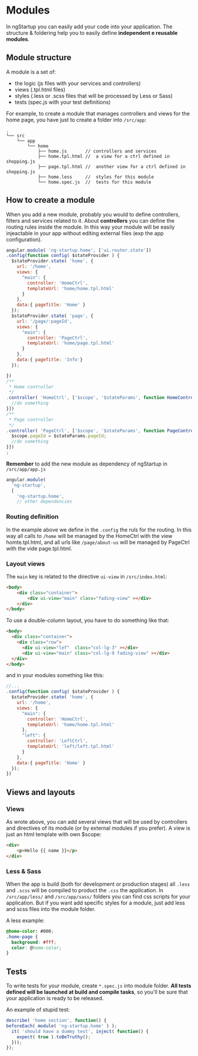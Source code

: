 # Modules

In ngStartup you can easily add your code into your application. The structure & foldering help you to easily define **independent e reusable modules**.

## Module structure

A module is a set of:

* the logic (js files with your services and controllers)
* views (.tpl.html files)
* styles (.less or .scss files that will be processed by Less or Sass)
* tests (spec.js with your test definitions)

For example, to create a module that manages controllers and views for the home page, you have just to create a folder into `/src/app`:

```
.
└── src
    └── app
        └── home
            ├── home.js       // controllers and services
            ├── home.tpl.html //  a view for a ctrl defined in shopping.js
            ├── page.tpl.html //  another view for a ctrl defined in shopping.js
            ├── home.less     //  styles for this module
            └── home.spec.js  //  tests for this module
```


## How to create a module

When you add a new module, probably you would to define controllers, filters and services related to it.
About **controllers** you can define the routing rules inside the module. In this way your module will be easily injeactable in your app without editing external files (exp the app configuration).

``` javascript
angular.module( 'ng-startup.home', ['ui.router.state'])
.config(function config( $stateProvider ) {
  $stateProvider.state( 'home', {
    url: '/home',
    views: {
      "main": {
        controller: 'HomeCtrl',
        templateUrl: 'home/home.tpl.html'
      }
    },
    data:{ pageTitle: 'Home' }
  });
  $stateProvider.state( 'page', {
    url: '/page/:pageId',
    views: {
      "main": {
        controller: 'PageCtrl',
        templateUrl: 'home/page.tpl.html'
      }
    },
    data:{ pageTitle: 'Info'}
  });

})
/**
 * Home controller
 */
.controller( 'HomeCtrl', ['$scope', '$stateParams', function HomeController( $scope, $stateParams ) {
  //do something
}])
/**
 * Page controller
 */
.controller( 'PageCtrl', ['$scope', '$stateParams', function PageController( $scope, $stateParams ) {
  $scope.pageId = $stateParams.pageId;
  //do something
}])
;
```

**Remember** to add the new module as dependency of ngStartup in `/src/app/app.js`

``` javascript
angular.module(
  'ng-startup',
  [
    'ng-startup.home',
    // other dependencies
```

### Routing definition
In the example above we define in the `.config` the ruls for the routing. In this way all calls to `/home` will be managed by the HomeCtrl with the view homte.tpl.html, and all urls like `/page/about-us` will be managed by PageCtrl with the vide page.tpl.html.


### Layout views
The `main` key is related to the directive `ui-view` in `/src/index.html`:

``` html
<body>
    <div class="container">
        <div ui-view="main" class="fading-view" ></div>
    </div>
</body>
```

To use a double-column layout, you have to do something like that:

``` html
<body>
  <div class="container">
    <div class="row">
      <div ui-view="lef"  class="col-lg-3" ></div>
      <div ui-view="main" class="col-lg-9 fading-view" ></div>
  </div>
</body>
```

and in your modules something like this:

``` javascript
//...
.config(function config( $stateProvider ) {
  $stateProvider.state( 'home', {
    url: '/home',
    views: {
      "main": {
        controller: 'HomeCtrl',
        templateUrl: 'home/home.tpl.html'
      },
      "left": {
        controller: 'LeftCtrl',
        templateUrl: 'left/left.tpl.html'
      }
    },
    data:{ pageTitle: 'Home' }
  });
})
```

## Views and layouts

### Views

As wrote above, you can add several views that will be used by controllers and directives of its module (or by external modules if you prefer). A view is just an html template with own $scope:

``` html
<div>
    <p>Hello {{ name }}</p>
</div>
```

### Less & Sass

When the app is build (both for development or production stages) all `.less` and `.scss` will be compiled to product the `.css` the application.
In `/src/app/less/` and `/src/app/sass/` folders you can find css scripts for your application. But if you want add specific styles for a module, just add less and scss files into the module folder.

A less example:

``` css
@home-color: #000;
.home-page {
  background: #fff;
  color: @home-color;
}
```

## Tests

To write tests for your module, create `*.spec.js` into module folder.
**All tests defined will be launched at build and compile tasks**, so you'll be sure that your application is ready to be released.

An example of stupid test:

``` javascript
describe( 'home section', function() {
beforeEach( module( 'ng-startup.home' ) );
  it( 'should have a dummy test', inject( function() {
    expect( true ).toBeTruthy();
  }));
});
```

